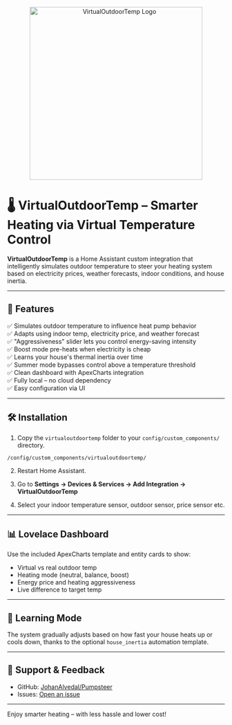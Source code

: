 
<p align="center">
  <img src="https://dummyimage.com/600x200/0077FF/ffffff&text=VirtualOutdoorTemp" alt="VirtualOutdoorTemp Logo" width="400">
</p>

# 🌡️ VirtualOutdoorTemp – Smarter Heating via Virtual Temperature Control

**VirtualOutdoorTemp** is a Home Assistant custom integration that intelligently simulates outdoor temperature to steer your heating system based on electricity prices, weather forecasts, indoor conditions, and house inertia.

---

## 🚀 Features

✅ Simulates outdoor temperature to influence heat pump behavior  
✅ Adapts using indoor temp, electricity price, and weather forecast  
✅ "Aggressiveness" slider lets you control energy-saving intensity  
✅ Boost mode pre-heats when electricity is cheap  
✅ Learns your house's thermal inertia over time  
✅ Summer mode bypasses control above a temperature threshold  
✅ Clean dashboard with ApexCharts integration  
✅ Fully local – no cloud dependency  
✅ Easy configuration via UI  

---

## 🛠 Installation

1. Copy the `virtualoutdoortemp` folder to your `config/custom_components/` directory.

```bash
/config/custom_components/virtualoutdoortemp/
```

2. Restart Home Assistant.

3. Go to **Settings → Devices & Services → Add Integration → VirtualOutdoorTemp**

4. Select your indoor temperature sensor, outdoor sensor, price sensor etc.

---

## 📊 Lovelace Dashboard

Use the included ApexCharts template and entity cards to show:

- Virtual vs real outdoor temp
- Heating mode (neutral, balance, boost)
- Energy price and heating aggressiveness
- Live difference to target temp

---

## 🧠 Learning Mode

The system gradually adjusts based on how fast your house heats up or cools down, thanks to the optional `house_inertia` automation template.

---

## 💬 Support & Feedback

- GitHub: [JohanAlvedal/Pumpsteer](https://github.com/JohanAlvedal/Pumpsteer)
- Issues: [Open an issue](https://github.com/JohanAlvedal/Pumpsteer/issues)

---

Enjoy smarter heating – with less hassle and lower cost!
